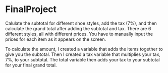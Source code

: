 # FinalProject
Calulate the subtotal for different shoe styles, add the tax (7%),
and then calculate the grand total after adding the subtotal and tax.
There are 6 different styles, all with different prices. You have to 
manually input the prices for each item as it appears on the screen. 

To calculate the amount, I created a variable that adds the items together 
to give you the subtotal. Then I created a tax variable that multiplies
your tax, 7%, to your subtotal. The total variable then adds your tax to 
your subtotal for your final grand total. 
